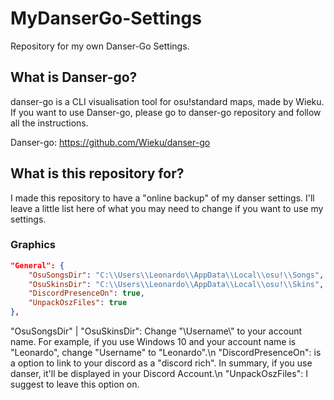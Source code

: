 # MyDanserGo-Settings
Repository for my own Danser-Go Settings.

## What is Danser-go?
danser-go is a CLI visualisation tool for osu!standard maps, made by Wieku.
If you want to use Danser-go, please go to danser-go repository and follow all the instructions.

Danser-go: https://github.com/Wieku/danser-go

## What is this repository for?
I made this repository to have a "online backup" of my danser settings. I'll leave a little list here of what you may need to change if you want to use my settings.

### Graphics
```json
"General": {
	"OsuSongsDir": "C:\\Users\\Leonardo\\AppData\\Local\\osu!\\Songs",
	"OsuSkinsDir": "C:\\Users\\Leonardo\\AppData\\Local\\osu!\\Skins",
	"DiscordPresenceOn": true,
	"UnpackOszFiles": true
},
```
"OsuSongsDir" | "OsuSkinsDir": Change "\\Username\\" to your account name. For example, if you use Windows 10 and your account name is "Leonardo", change "Username" to "Leonardo".\n
"DiscordPresenceOn": is a option to link to your discord as a "discord rich". In summary, if you use danser, it'll be displayed in your Discord Account.\n
"UnpackOszFiles": I suggest to leave this option on.
